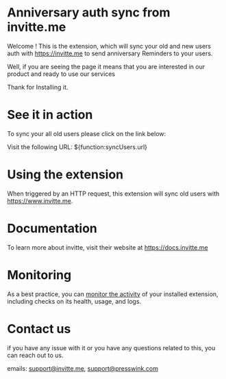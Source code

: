 <!-- 
This file provides your users an overview of how to use your extension after they've installed it. All content is optional, but this is the recommended format. Your users will see the contents of this file in the Firebase console after they install the extension.

Include instructions for using the extension and any important functional details. Also include **detailed descriptions** for any additional post-installation setup required by the user.

Reference values for the extension instance using the ${param:PARAMETER_NAME} or ${function:VARIABLE_NAME} syntax.
Learn more in the docs: https://firebase.google.com/docs/extensions/publishers/user-documentation#reference-in-postinstall

Learn more about writing a POSTINSTALL.md file in the docs:
https://firebase.google.com/docs/extensions/publishers/user-documentation#writing-postinstall
-->
# Anniversary auth sync  from invitte.me
Welcome ! This is the extension, which will sync your old and new users auth with https://invitte.me to send anniversary Reminders to your users.

Well, if you are seeing the page it means that you are interested in our product and ready to use our services

Thank for Installing it.

# See it in action

To sync your all old users please click on the link below:

Visit the following URL:
${function:syncUsers.url}

# Using the extension

When triggered by an HTTP request, this extension will sync old users with https://www.invitte.me.

# Documentation

To learn more about invitte, visit their website at https://docs.invitte.me 

<!-- We recommend keeping the following section to explain how to monitor extensions with Firebase -->
# Monitoring

As a best practice, you can [monitor the activity](https://firebase.google.com/docs/extensions/manage-installed-extensions#monitor) of your installed extension, including checks on its health, usage, and logs.


# Contact us
if you have any issue with it or you have any questions related to this, you can reach out to us.

emails: support@invitte.me, support@presswink.com
